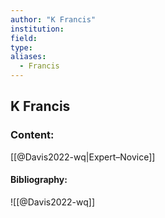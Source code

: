 ```yaml
---
author: "K Francis"
institution:
field:
type:
aliases:
  - Francis
---
```


## K Francis

### Content:
[[@Davis2022-wq|Expert–Novice]]

#### Bibliography:

![[@Davis2022-wq]]